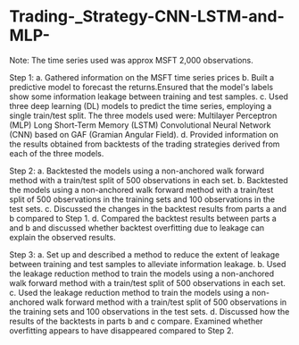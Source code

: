 # Trading-_Strategy-CNN-LSTM-and-MLP-

Note: The time series used was approx MSFT 2,000 observations.

Step 1:
a. Gathered information on the MSFT time series prices
b. Built a predictive model to forecast the returns.Ensured that the model's labels show some information leakage between training and test samples.
c. Used three deep learning (DL) models to predict the time series, employing a single train/test split. The three models used were:
Multilayer Perceptron (MLP)
Long Short-Term Memory (LSTM)
Convolutional Neural Network (CNN) based on GAF (Gramian Angular Field).
d. Provided information on the results obtained from backtests of the trading strategies derived from each of the three models.

Step 2:
a. Backtested the models using a non-anchored walk forward method with a train/test split of 500 observations in each set.
b. Backtested the models using a non-anchored walk forward method with a train/test split of 500 observations in the training sets and 100 observations in the test sets.
c. Discussed the changes in the backtest results from parts a and b compared to Step 1.
d. Compared the backtest results between parts a and b and discussed whether backtest overfitting due to leakage can explain the observed results.

Step 3:
a. Set up and described a method to reduce the extent of leakage between training and test samples to alleviate information leakage.
b. Used the leakage reduction method to train the models using a non-anchored walk forward method with a train/test split of 500 observations in each set.
c. Used the leakage reduction method to train the models using a non-anchored walk forward method with a train/test split of 500 observations in the training sets and 100 observations in the test sets.
d. Discussed how the results of the backtests in parts b and c compare. Examined whether overfitting appears to have disappeared compared to Step 2.
